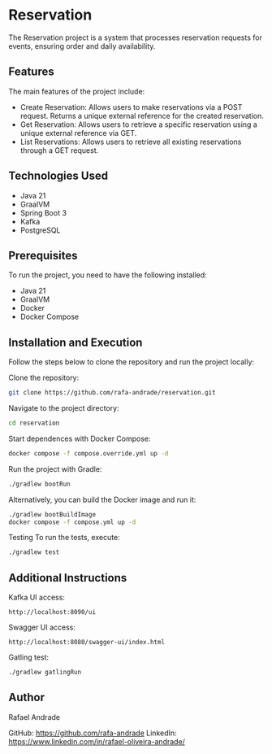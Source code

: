 # Reservation

The Reservation project is a system that processes reservation requests for events, ensuring order and daily availability.

## Features
The main features of the project include:

- Create Reservation: Allows users to make reservations via a POST request. Returns a unique external reference for the created reservation.
- Get Reservation: Allows users to retrieve a specific reservation using a unique external reference via GET.
- List Reservations: Allows users to retrieve all existing reservations through a GET request.

## Technologies Used
- Java 21
- GraalVM
- Spring Boot 3
- Kafka
- PostgreSQL

## Prerequisites
To run the project, you need to have the following installed:

- Java 21
- GraalVM
- Docker
- Docker Compose


## Installation and Execution
Follow the steps below to clone the repository and run the project locally:

Clone the repository:
```bash
git clone https://github.com/rafa-andrade/reservation.git
```

Navigate to the project directory:

```bash
cd reservation
```

Start dependences with Docker Compose:

```bash
docker compose -f compose.override.yml up -d
```

Run the project with Gradle:

```bash
./gradlew bootRun
```

Alternatively, you can build the Docker image and run it:

```bash
./gradlew bootBuildImage
docker compose -f compose.yml up -d
```

Testing
To run the tests, execute:

```bash
./gradlew test
```

## Additional Instructions

Kafka UI access:
```
http://localhost:8090/ui
```

Swagger UI access:
```
http://localhost:8080/swagger-ui/index.html
```

Gatling test:
```bash
./gradlew gatlingRun
```

## Author
Rafael Andrade

GitHub: https://github.com/rafa-andrade
LinkedIn: https://www.linkedin.com/in/rafael-oliveira-andrade/



